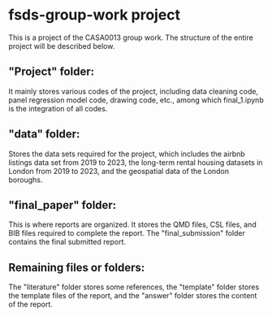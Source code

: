 # fsds-group-work project

This is a project of the CASA0013 group work. The structure of the entire project will be described below.

## "Project" folder:

It mainly stores various codes of the project, including data cleaning code, panel regression model code, drawing code, etc., among which final_1.ipynb is the integration of all codes.

## "data" folder:

Stores the data sets required for the project, which includes the airbnb listings data set from 2019 to 2023, the long-term rental housing datasets in London from 2019 to 2023, and the geospatial data of the London boroughs.

## "final_paper" folder:

This is where reports are organized. It stores the QMD files, CSL files, and BIB files required to complete the report. The "final_submission" folder contains the final submitted report.

## Remaining files or folders:

The "literature" folder stores some references, the "template" folder stores the template files of the report, and the "answer" folder stores the content of the report.



